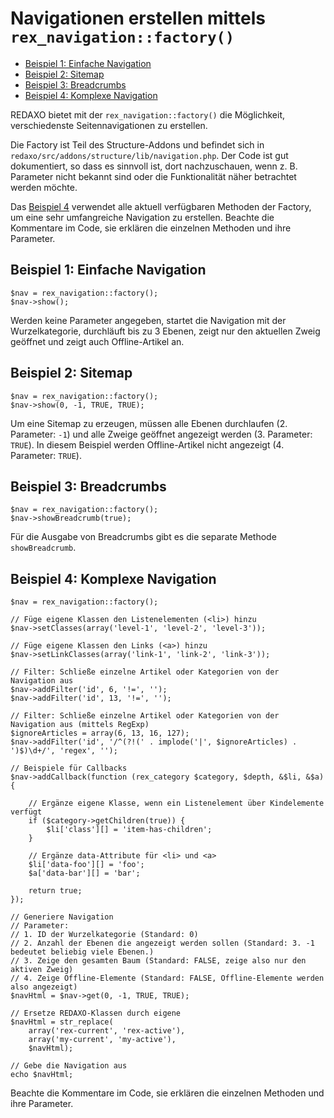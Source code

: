 # Navigationen erstellen mittels `rex_navigation::factory()`

- [Beispiel 1: Einfache Navigation](#beispiel-1)
- [Beispiel 2: Sitemap](#beispiel-2)
- [Beispiel 3: Breadcrumbs](#beispiel-3)
- [Beispiel 4: Komplexe Navigation](#beispiel-4)

REDAXO bietet mit der `rex_navigation::factory()` die Möglichkeit, verschiedenste Seitennavigationen zu erstellen.

Die Factory ist Teil des Structure-Addons und befindet sich in `redaxo/src/addons/structure/lib/navigation.php`. Der Code ist gut dokumentiert, so dass es sinnvoll ist, dort nachzuschauen, wenn z. B. Parameter nicht bekannt sind oder die Funktionalität näher betrachtet werden möchte.

Das [Beispiel 4](#beispiel-4) verwendet alle aktuell verfügbaren Methoden der Factory, um eine sehr umfangreiche Navigation zu erstellen. Beachte die Kommentare im Code, sie erklären die einzelnen Methoden und ihre Parameter.

<a name="beispiel-1"></a>
## Beispiel 1: Einfache Navigation

    $nav = rex_navigation::factory();
    $nav->show();

Werden keine Parameter angegeben, startet die Navigation mit der Wurzelkategorie, durchläuft bis zu 3 Ebenen, zeigt nur den aktuellen Zweig geöffnet und zeigt auch Offline-Artikel an.

<a name="beispiel-2"></a>
## Beispiel 2: Sitemap

    $nav = rex_navigation::factory();
    $nav->show(0, -1, TRUE, TRUE);

Um eine Sitemap zu erzeugen, müssen alle Ebenen durchlaufen (2. Parameter: `-1`) und alle Zweige geöffnet angezeigt werden (3. Parameter: `TRUE`). In diesem Beispiel werden Offline-Artikel nicht angezeigt (4. Parameter: `TRUE`).
 
<a name="beispiel-3"></a>
## Beispiel 3: Breadcrumbs

    $nav = rex_navigation::factory();
    $nav->showBreadcrumb(true);
    
Für die Ausgabe von Breadcrumbs gibt es die separate Methode `showBreadcrumb`.

<a name="beispiel-4"></a>
## Beispiel 4: Komplexe Navigation

    $nav = rex_navigation::factory();
    
    // Füge eigene Klassen den Listenelementen (<li>) hinzu
    $nav->setClasses(array('level-1', 'level-2', 'level-3'));
    
    // Füge eigene Klassen den Links (<a>) hinzu
    $nav->setLinkClasses(array('link-1', 'link-2', 'link-3'));
    
    // Filter: Schließe einzelne Artikel oder Kategorien von der Navigation aus
    $nav->addFilter('id', 6, '!=', '');
    $nav->addFilter('id', 13, '!=', '');
    
    // Filter: Schließe einzelne Artikel oder Kategorien von der Navigation aus (mittels RegExp)
    $ignoreArticles = array(6, 13, 16, 127);
    $nav->addFilter('id', '/^(?!(' . implode('|', $ignoreArticles) . ')$)\d+/', 'regex', '');
    
    // Beispiele für Callbacks
    $nav->addCallback(function (rex_category $category, $depth, &$li, &$a) {
    
        // Ergänze eigene Klasse, wenn ein Listenelement über Kindelemente verfügt
        if ($category->getChildren(true)) {
            $li['class'][] = 'item-has-children';
        }
    
        // Ergänze data-Attribute für <li> und <a>
        $li['data-foo'][] = 'foo';
        $a['data-bar'][] = 'bar';
    
        return true;
    });
    
    // Generiere Navigation
    // Parameter:
    // 1. ID der Wurzelkategorie (Standard: 0)
    // 2. Anzahl der Ebenen die angezeigt werden sollen (Standard: 3. -1 bedeutet beliebig viele Ebenen.)
    // 3. Zeige den gesamten Baum (Standard: FALSE, zeige also nur den aktiven Zweig)
    // 4. Zeige Offline-Elemente (Standard: FALSE, Offline-Elemente werden also angezeigt)
    $navHtml = $nav->get(0, -1, TRUE, TRUE);
    
    // Ersetze REDAXO-Klassen durch eigene
    $navHtml = str_replace(
        array('rex-current', 'rex-active'),
        array('my-current', 'my-active'),
        $navHtml);

    // Gebe die Navigation aus
    echo $navHtml;
    
Beachte die Kommentare im Code, sie erklären die einzelnen Methoden und ihre Parameter.
